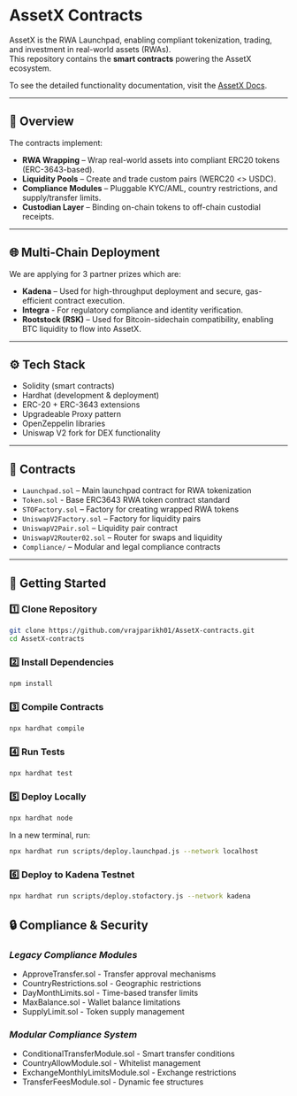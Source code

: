# AssetX Contracts

AssetX is the RWA Launchpad, enabling compliant tokenization, trading, and investment in real-world assets (RWAs).  
This repository contains the **smart contracts** powering the AssetX ecosystem.

To see the detailed functionality documentation, visit the [AssetX Docs](https://docs.google.com/document/d/1p2uinBX4mU_k44AfnWcFjAXly7GI5CZvJKVJ3tusEYo/edit?usp=sharing).

---

## 📌 Overview

The contracts implement:
- **RWA Wrapping** – Wrap real-world assets into compliant ERC20 tokens (ERC-3643-based).
- **Liquidity Pools** – Create and trade custom pairs (WERC20 <> USDC).
- **Compliance Modules** – Pluggable KYC/AML, country restrictions, and supply/transfer limits.
- **Custodian Layer** – Binding on-chain tokens to off-chain custodial receipts.

---

## 🌐 Multi-Chain Deployment

We are applying for 3 partner prizes which are:
- **Kadena** – Used for high-throughput deployment and secure, gas-efficient contract execution. 
- **Integra** - For regulatory compliance and identity verification.  
- **Rootstock (RSK)** – Used for Bitcoin-sidechain compatibility, enabling BTC liquidity to flow into AssetX. 

---

## ⚙️ Tech Stack

- Solidity (smart contracts)
- Hardhat (development & deployment)
- ERC-20 + ERC-3643 extensions
- Upgradeable Proxy pattern
- OpenZeppelin libraries
- Uniswap V2 fork for DEX functionality

---

## 📂 Contracts

- `Launchpad.sol` – Main launchpad contract for RWA tokenization
- `Token.sol` - Base ERC3643 RWA token contract standard 
- `STOFactory.sol` – Factory for creating wrapped RWA tokens
- `UniswapV2Factory.sol` – Factory for liquidity pairs
- `UniswapV2Pair.sol` – Liquidity pair contract  
- `UniswapV2Router02.sol` – Router for swaps and liquidity   
- `Compliance/` – Modular and legal compliance contracts  

---

## 🚀 Getting Started

### 1️⃣ Clone Repository
```bash
git clone https://github.com/vrajparikh01/AssetX-contracts.git
cd AssetX-contracts
```

### 2️⃣ Install Dependencies
``` bash 
npm install
```

### 3️⃣ Compile Contracts
``` bash
npx hardhat compile
```

### 4️⃣ Run Tests
```bash
npx hardhat test
```

### 5️⃣ Deploy Locally
```bash
npx hardhat node
```
In a new terminal, run:
```bash
npx hardhat run scripts/deploy.launchpad.js --network localhost
```

### 6️⃣ Deploy to Kadena Testnet
```bash
npx hardhat run scripts/deploy.stofactory.js --network kadena
```

## 🔒 Compliance & Security

### *Legacy Compliance Modules*
- ApproveTransfer.sol - Transfer approval mechanisms
- CountryRestrictions.sol - Geographic restrictions
- DayMonthLimits.sol - Time-based transfer limits
- MaxBalance.sol - Wallet balance limitations
- SupplyLimit.sol - Token supply management

### *Modular Compliance System*
- ConditionalTransferModule.sol - Smart transfer conditions
- CountryAllowModule.sol - Whitelist management
- ExchangeMonthlyLimitsModule.sol - Exchange restrictions
- TransferFeesModule.sol - Dynamic fee structures


